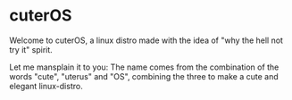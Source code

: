 # cuterOS
Welcome to cuterOS, a linux distro made with the idea of "why the hell not try it" spirit. 

Let me mansplain it to you: The name comes from the combination of the words "cute", "uterus" and "OS", combining the three to make a cute and elegant linux-distro. 
